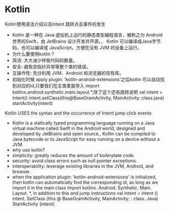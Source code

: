 # Kotlin
Kotlin使用语法介绍以及Intent 跳转点击事件的发生
* Kotlin 是一种在 Java 虚拟机上运行的静态类型编程语言，被称之为 Android 世界的Swift，由 JetBrains 设计开发并开源。、
 Kotlin 可以编译成Java字节码，也可以编译成 JavaScript，方便在没有 JVM 的设备上运行。
 * 为什么要使用kotlin？
 * 简洁: 大大减少样板代码的数量。
 * 安全: 避免空指针异常等整个类的错误。
 * 互操作性: 充分利用 JVM、Android 和浏览器的现有库。
 * 初始化时候 apply plugin: 'kotlin-android-extensions'之后kotlin 可以自动找到对应的id,只要我们在主类里面导入
 import kotlinx.android.synthetic.main.layout.*,除了这个还有跳转说明       val intent = Intent() intent.setClass(this@BaseGramActivity, MainActivity::class.java)
 startActivity(intent)
 
 Kotlin USES the syntax and the occurrence of Intent jump click events
* Kotlin is a statically typed programming language running on a Java virtual machine called Swift in the Android world, designed and developed by JetBrains and open source.,
Kotlin can be compiled to Java bytecode or to JavaScript for easy running on a device without a JVM.
* why use kotlin?
* simplicity: greatly reduces the amount of boilerplate code.
* security: avoid class errors such as null pointer exceptions.
* interoperability: leverage existing libraries in the JVM, Android, and browser.
* when the application plugin: 'kotlin-android-extensions' is initialized, then kotlin can automatically find the corresponding id, as long as we import it in the main class
Import kotlinx. Android. Synthetic. Main. Layout. *, in addition to this and jump instructions val intent = intent () intent. SetClass (this @ BaseGramActivity, MainActivity: : class. Java)
StartActivity (intent)

